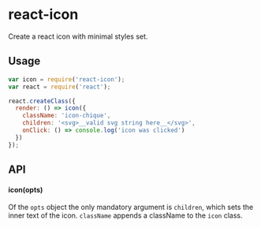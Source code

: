 # react-icon
Create a react icon with minimal styles set.

## Usage
```js
var icon = require('react-icon');
var react = require('react');

react.createClass({
  render: () => icon({
    className: 'icon-chique',
    children: '<svg>__valid svg string here__</svg>',
    onClick: () => console.log('icon was clicked')
  })
});
```

## API
#### icon(opts)
Of the `opts` object the only mandatory argument is `children`, which sets
the inner text of the icon. `className` appends a className to the `icon`
class.
